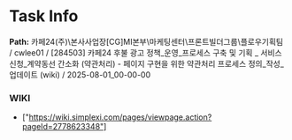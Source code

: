 # Task Info

**Path:** 카페24(주)\본사사업장\[CG]MI본부\마케팅센터\프론트빌더그룹\플로우기획팀 / cwlee01 / [284503] 카페24 후불 광고 정책_운영_프로세스 구축 및 기획 _ 서비스 신청_계약동선 간소화 (약관처리) - 페이지 구현을 위한 약관처리 프로세스 정의_작성_업데이트 (wiki) / 2025-08-01_00-00-00

### WIKI
- ["https://wiki.simplexi.com/pages/viewpage.action?pageId=2778623348"]

